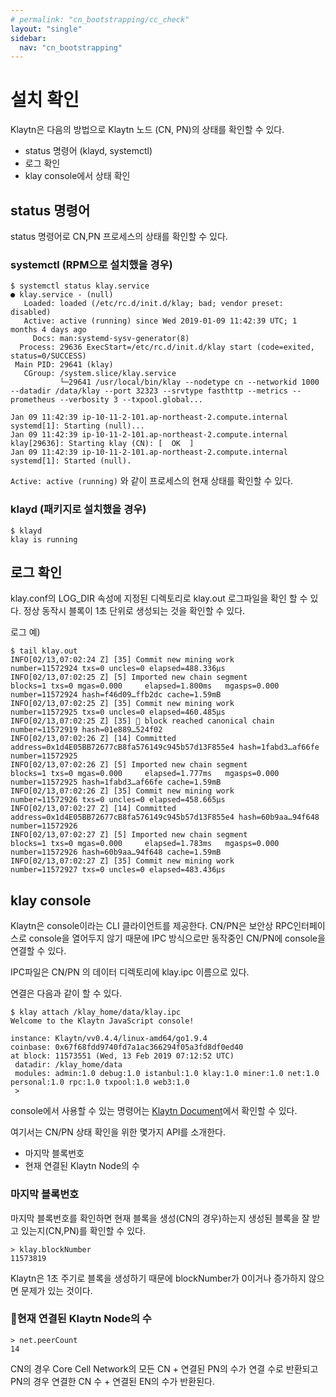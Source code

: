 ```yaml
---
# permalink: "cn_bootstrapping/cc_check"
layout: "single"
sidebar:
  nav: "cn_bootstrapping"
---
```

# 설치 확인

Klaytn은 다음의 방법으로 Klaytn 노드 (CN, PN)의 상태를 확인할 수 있다. 

- status 명령어 (klayd, systemctl)
- 로그 확인
- klay console에서 상태 확인

## status 명령어

status 명령어로 CN,PN 프로세스의 상태를 확인할 수 있다.

### systemctl (RPM으로 설치했을 경우)

```
$ systemctl status klay.service
● klay.service - (null)
   Loaded: loaded (/etc/rc.d/init.d/klay; bad; vendor preset: disabled)
   Active: active (running) since Wed 2019-01-09 11:42:39 UTC; 1 months 4 days ago
     Docs: man:systemd-sysv-generator(8)
  Process: 29636 ExecStart=/etc/rc.d/init.d/klay start (code=exited, status=0/SUCCESS)
 Main PID: 29641 (klay)
   CGroup: /system.slice/klay.service
           └─29641 /usr/local/bin/klay --nodetype cn --networkid 1000 --datadir /data/klay --port 32323 --srvtype fasthttp --metrics --prometheus --verbosity 3 --txpool.global...

Jan 09 11:42:39 ip-10-11-2-101.ap-northeast-2.compute.internal systemd[1]: Starting (null)...
Jan 09 11:42:39 ip-10-11-2-101.ap-northeast-2.compute.internal klay[29636]: Starting klay (CN): [  OK  ]
Jan 09 11:42:39 ip-10-11-2-101.ap-northeast-2.compute.internal systemd[1]: Started (null).
```

```Active: active (running)``` 와 같이 프로세스의 현재 상태를 확인할 수 있다.


### klayd (패키지로 설치했을 경우)

```
$ klayd
klay is running
```

## 로그 확인 

klay.conf의 LOG_DIR 속성에 지정된 디렉토리로 klay.out 로그파일을 확인 할 수 있다. 정상 동작시 블록이 1초 단위로 생성되는 것을 확인할 수 있다.

로그 예)
```
$ tail klay.out
INFO[02/13,07:02:24 Z] [35] Commit new mining work                    number=11572924 txs=0 uncles=0 elapsed=488.336µs
INFO[02/13,07:02:25 Z] [5] Imported new chain segment                blocks=1 txs=0 mgas=0.000     elapsed=1.800ms   mgasps=0.000       number=11572924 hash=f46d09…ffb2dc cache=1.59mB
INFO[02/13,07:02:25 Z] [35] Commit new mining work                    number=11572925 txs=0 uncles=0 elapsed=460.485µs
INFO[02/13,07:02:25 Z] [35] 🔗 block reached canonical chain           number=11572919 hash=01e889…524f02
INFO[02/13,07:02:26 Z] [14] Committed                                 address=0x1d4E05BB72677cB8fa576149c945b57d13F855e4 hash=1fabd3…af66fe number=11572925
INFO[02/13,07:02:26 Z] [5] Imported new chain segment                blocks=1 txs=0 mgas=0.000     elapsed=1.777ms   mgasps=0.000       number=11572925 hash=1fabd3…af66fe cache=1.59mB
INFO[02/13,07:02:26 Z] [35] Commit new mining work                    number=11572926 txs=0 uncles=0 elapsed=458.665µs
INFO[02/13,07:02:27 Z] [14] Committed                                 address=0x1d4E05BB72677cB8fa576149c945b57d13F855e4 hash=60b9aa…94f648 number=11572926
INFO[02/13,07:02:27 Z] [5] Imported new chain segment                blocks=1 txs=0 mgas=0.000     elapsed=1.783ms   mgasps=0.000       number=11572926 hash=60b9aa…94f648 cache=1.59mB
INFO[02/13,07:02:27 Z] [35] Commit new mining work                    number=11572927 txs=0 uncles=0 elapsed=483.436µs
```

## klay console

Klaytn은 console이라는 CLI 클라이언트를 제공한다. CN/PN은 보안상 RPC인터페이스로 console을 열어두지 않기 때문에 IPC 방식으로만 동작중인 CN/PN에 console을 연결할 수 있다.

IPC파일은 CN/PN 의 데이터 디렉토리에 klay.ipc 이름으로 있다.

연결은 다음과 같이 할 수 있다. 

```
$ klay attach /klay_home/data/klay.ipc
Welcome to the Klaytn JavaScript console!

instance: Klaytn/vv0.4.4/linux-amd64/go1.9.4
coinbase: 0x67f68fdd9740fd7a1ac366294f05a3fd8df0ed40
at block: 11573551 (Wed, 13 Feb 2019 07:12:52 UTC)
 datadir: /klay_home/data
 modules: admin:1.0 debug:1.0 istanbul:1.0 klay:1.0 miner:1.0 net:1.0 personal:1.0 rpc:1.0 txpool:1.0 web3:1.0
 > 
 ```
 
 console에서 사용할 수 있는 명령어는 [Klaytn Document](http://docs.klaytn.net/api/introduction.html)에서 확인할 수 있다. 
 
 여기서는 CN/PN 상태 확인을 위한 몇가지 API를 소개한다. 
 
 - 마지막 블록번호
 - 현재 연결된 Klaytn Node의 수


### 마지막 블록번호

마지막 블록번호를 확인하면 현재 블록을 생성(CN의 경우)하는지 생성된 블록을 잘 받고 있는지(CN,PN)를 확인할 수 있다.

```
> klay.blockNumber
11573819
```

Klaytn은 1초 주기로 블록을 생성하기 때문에 blockNumber가 0이거나 증가하지 않으면 문제가 있는 것이다.
 
### 현재 연결된 Klaytn Node의 수

```
> net.peerCount
14
```

CN의 경우 Core Cell Network의 모든 CN + 연결된 PN의 수가 연결 수로 반환되고 PN의 경우 연결한 CN 수 + 연결된 EN의 수가 반환된다.
